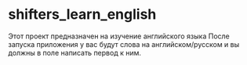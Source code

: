 # shifters_learn_english
 
Этот проект предназначен на изучение английского языка
После запуска приложения у вас будут слова на английском/русском и вы должны в поле написать первод к ним.